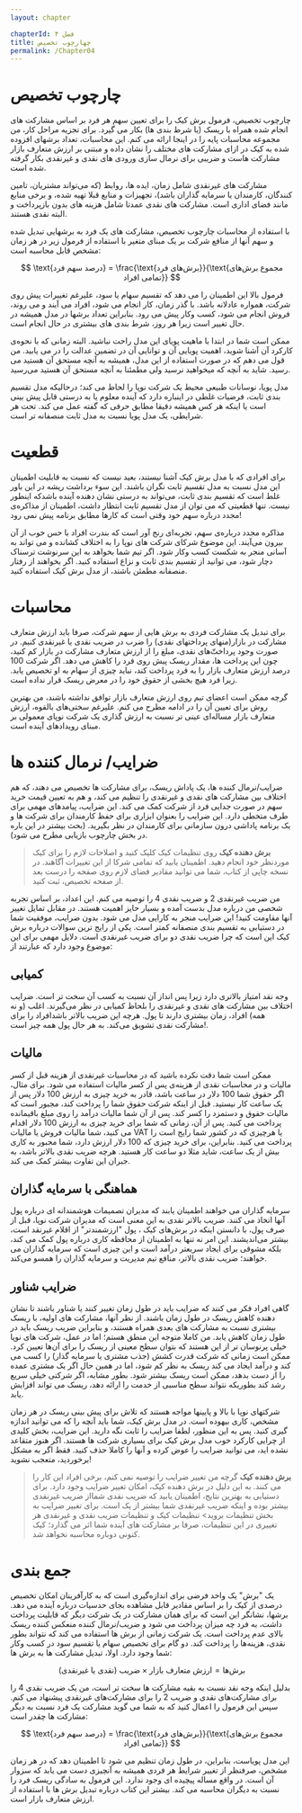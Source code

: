 ```yaml
---
layout: chapter

chapterId: فصل ۴
title: چهارچوب تخصیص
permalink: /Chapter04
---
```


# چارچوب تخصیص

چارچوب تخصیص، فرمول برش کیک را برای تعیین سهم هر فرد بر اساس مشارکت های انجام شده همراه با ریسک (یا شرط بندی ها) بکار می گیرد. برای تجزیه مراحل کار، من مجموعه محاسبات پایه را در اینجا ارائه می کنم. این محاسبات، تعداد برشهای افزوده شده به کیک در ازای مشارکت های مختلف را نشان داده و مبتنی بر ارزش متعارف بازار مشارکت هاست و ضریبی برای نرمال سازی ورودی های نقدی و غیرنقدی بکار گرفته شده است. 

مشارکت های غیرنقدی شامل زمان، ایده ها، روابط (که می‌تواند مشتریان، تامین کنندگان، کارمندان یا سرمایه گذاران باشد)، تجهیزات و منابع قبلا تهیه شده، و برخی منابع مانند فضای اداری است. مشارکت های نقدی عمدتا شامل هزینه های بدون بازپرداخت و البته نقدی هستند. 

با استفاده از محاسبات چارچوب تخصیص، مشارکت های یک فرد به برشهایی تبدیل شده و سهم آنها از منافع شرکت بر یک مبنای متغیر با استفاده از فرمول زیر در هر زمان مشخص قابل محاسبه است:

$$
\text{درصد سهم فرد} = \frac{\text{برش‌های فرد}}{\text{مجموع برش‌های تمامی افراد}}
$$

فرمول بالا این اطمینان را می دهد که تقسیم سهام یا سود، علیرغم تغییرات پیش روی شرکت، همواره عادلانه باشد. با گذر زمان، کار انجام می شود، افراد می آیند و می روند، فروش انجام می شود، کسب وکار پیش می رود. بنابراین تعداد برشها در مدل همیشه در حال تغییر است زیرا هر روز، شرط بندی های بیشتری در حال انجام است. 

ممکن است شما در ابتدا با ماهیت پویای این مدل راحت نباشید. البته زمانی که با نحوه‌ی کارکرد آن آشنا شوید، اهمیت پویایی آن و توانایی آن در تضمین عدالت را در می یابید. من قول می دهم که در صورت استفاده از این مدل، همیشه به آنچه مستحق آن هستید می رسید. شاید به آنچه که میخواهید نرسید ولی مطمئنا به آنچه مستحق آن هستید می‌رسید.

مدل پویا، نوسانات طبیعی محیط یک شرکت نوپا را لحاظ می کند؛ درحالیکه مدل تقسیم بندی ثابت، فرضیات غلطی در اینباره دارد که آینده معلوم یا به درستی قابل پیش بینی است یا اینکه هر کس همیشه دقیقا مطابق حرفی که گفته عمل می کند. تحت هر شرایطی، یک مدل پویا نسبت به مدل ثابت منصفانه تر است.

# قطعیت
برای افرادی که با مدل برش کیک آشنا نیستند، بعید نیست که نسبت به قابلیت اطمینان این مدل نسبت به مدل تقسیم ثابت نگران باشند. این سوء برداشت ریشه در این باور غلط  است که تقسیم بندی ثابت، می‌تواند به درستی نشان دهنده آینده باشدکه اینطور نیست. تنها قطعیتی که می توان از مدل تقسیم ثابت انتظار داشت، اطمینان از مذاکره‌ی مجدد درباره سهم خود وقتی است که کارها مطابق برنامه پیش نمی رود!

مذاکره مجدد درباره‌ی سهم، تجربه‌ای رنج آور است که بندرت افراد با حس خوب از آن بیرون می‌آیند. این موضوع شرکای شرکت های نوپا را به اختلاف کشانده و می تواند به آسانی منجر به شکست کسب وکار شود.
اگر تیم شما بخواهد به این سرنوشت ترسناک دچار شود، می توانید از تقسیم بندی ثابت و نزاع استفاده کنید. اگر بخواهند از رفتار منصفانه مطمئن باشند، از مدل برش کیک استفاده کنید.

# محاسبات
برای تبدیل یک مشارکت فردی به برش هایی از سهم شرکت، صرفا باید ارزش متعارف مشارکت در بازار(منهای پرداختهای نقدی) را ضرب در ضریب نقدی یا غیرنقدی کنیم. در صورت وجود پرداخت‌ّهای نقدی، مبلغ را از ارزش متعارف مشارکت در بازار کم کنید، چون این پرداخت ها، مقدار ریسک پیش روی فرد را کاهش می دهد. اگر شرکت 100 درصد ارزش متعارف بازار را به فرد پرداخت کند، نباید چیزی از سهام به او تخصیص یابد. زیرا فرد هیچ بخشی از حقوق خود را در معرض ریسک قرار نداده است.

گرچه ممکن است اعضای تیم روی ارزش متعارف بازار توافق نداشته باشند، من بهترین روش برای تعیین آن را در ادامه مطرح می کنم. علیرغم سختی‌های بالقوه، ارزش متعارف بازار مساله‌ای عینی تر نسبت به ارزش گذاری یک شرکت نوپای معمولی بر مبنای رویدادهای آینده است. 

# ضرایب/ نرمال کننده ها
ضرایب/نرمال کننده ها، یک پاداش ریسک، برای مشارکت ها تخصیص می دهند، که هم اختلاف بین مشارکت های نقدی و غیرنقدی را تنظیم می کند، و هم به تعیین قیمت خرید سهم در صورت جدایی فرد از شرکت کمک می کند. این ضرایب، پیامدهای مهمی برای طرف متخطی دارد. این ضرایب را بعنوان ابزاری برای حفظ کارمندان برای شرکت ها و یک برنامه پاداشی درون سازمانی برای کارمندان در نظر بگیرید. (بحث بیشتر در این باره در بخش چارچوب بازیابی مطرح می شود).

>**برش دهنده کیک**
> روی تنظیمات کیک کلیک کنید و اصلاحات لازم را برای کیک موردنظر خود انجام دهید. اطمینان یابید که تمامی شرکا از این تغییرات آگاهند. در نسخه چاپی از کتاب، شما می توانید مقادیر فضای لازم روی صفحه را درست بعد از صفحه تخصیص، ثبت کنید. 

من ضریب غیرنقدی 2 و ضریب نقدی 4 را توصیه می کنم. این اعداد، بر اساس تجربه شخصی من درباره مدل بدست آمده و بسیار حایز اهمیت هستند. در مقابل تمایل تغییر آنها مقاومت کنید! این ضرایب منجر به کارایی مدل می شود. بدون ضرایب، موفقیت شما در دستیابی به تقسیم بندی منصفانه کمتر است. یکی از رایج ترین سوالات درباره برش کیک این است که چرا ضریب نقدی دو برای ضریب غیرنقدی است. دلایل مهمی برای این موضوع وجود دارد که عبارتند از:

## کمیابی

وجه نقد امتیاز بالاتری دارد زیرا پس انداز آن نسبت به کسب آن سخت تر است. ضرایب اختلاف بین مشارکت های نقدی و غیرنقدی را بلحاظ کمیابی در نظر می‌گیرند. اغلب (و نه همه) افراد، زمان بیشتری دارند تا پول. هرچه این ضریب بالاتر باشدافراد را برای مشارکت نقدی تشویق می‌کند. به هر حال پول همه چیز است!.

## مالیات
ممکن است شما دقت نکرده باشید که در محاسبات غیرنقدی از هزینه قبل از کسر مالیات و در محاسبات نقدی از هزینه‌ی پس از کسر مالیات استفاده می شود.
برای مثال، اگر حقوق شما 100 دلار در ساعت باشد، قادر به خرید چیزی به ارزش 100 دلار پس از یک ساعت کار نیستید. قبل از اینکه شرکت حقوق شما را پرداخت کند، مجبور است که مالیات حقوق و دستمزد را کسر کند. پس از آن شما مالیات درآمد را روی مبلغ باقیمانده پرداخت می کنید. پس از آن، زمانی که شما برای خرید چیزی به ارزش 100 دلار اقدام می کنید، شما مالیات فروش یا مالیات VAT یا هرچیزی که در کشور شما رایج است را پرداخت می کنید. بنابراین، برای خرید چیزی که 100 دلار ارزش دارد، شما مجبور به کاری بیش از یک ساعت، شاید مثلا دو ساعت کار هستید. هرچه ضریب نقدی بالاتر باشد، به جبران این تفاوت بیشتر کمک می کند. 

## هماهنگی با سرمایه گذاران
سرمایه گذاران می خواهند اطمینان یابند که  مدیران تصمیمات هوشمندانه ای درباره پول آنها اتخاذ می کنند. ضریب بالاتر نقدی به این معنی است که مدیران شرکت نوپا، قبل از صرف پول، با دانستن اینکه در برش‌های کیک ، پول "ارزشمندتر" از اقلام غیرنقد است، بیشتر می‌اندیشند. این امر نه تنها به اطمینان از محافظه کاری درباره پول کمک می کند، بلکه مشوقی برای ایجاد سریعتر درآمد است و این چیزی است که سرمایه گذاران می خواهند؛ ضریب نقدی بالاتر، منافع تیم مدیریت و سرمایه گذاران را همسو می‌کند. 

## ضرایب شناور
گاهی افراد فکر می کنند که ضرایب باید در طول زمان تغییر کنند یا شناور باشند تا نشان دهنده کاهش ریسک در طول زمان باشند. از نظر آنها، مشارکت های اولیه، با ریسک بیشتری نسبت به مشارکت های بعدی همراه هستند، و بنابراین ضریب ریسک باید در طول زمان کاهش یابد. 
من کاملا متوجه این منطق هستم؛ اما در عمل، شرکت های نوپا خیلی پرنوسان تر از این هستند که بتوان سطح معینی از ریسک را برای آن‌ها تعیین کرد. ممکن است زمانی که شرکت قدرت کشش (جذب مشتری یا سرمایه گذار) را کسب می کند و درآمد ایجاد می کند ریسک به نظر کم شود، اما در همین حال اگر یک مشتری عمده را از دست بدهد، ممکن است ریسک بیشتر شود. بطور مشابه، اگر شرکتی خیلی سریع رشد کند بطوریکه نتواند سطح مناسبی از خدمت را ارائه دهد، ریسک می تواند افزایش یابد.

شرکتهای نوپا با بالا و پایینها مواجه هستند که تلاش برای پیش بینی ریسک در هر زمان مشخص، کاری بیهوده است. در مدل برش کیک، شما باید آنچه را که می توانید اندازه گیری کنید. پس به این منظور، لطفا ضرایب را ثابت نگه دارید. این ضرایب، بخش کلیدی از چرایی کارکرد خوب مدل برش کیک برای بسیاری شرکت ها هستند. اگر هنوز متقاعد نشده اید، می توانید ضرایب را عوض کرده و آنها را کاملا حذف کنید. فقط اگر به مشکل برخوردید، متعجب نشوید!

>**برش دهنده کیک**
> گرچه من تغییر ضرایب را توصیه نمی کنم، برخی افراد این کار را می کنند. به این دلیل در برش دهنده کیک، امکان تغییر ضرایب وجود دارد. برای دستیابی به بهترین نتایج، اطمینان یابید که ضریب نقدی شمااز ضریب غیرنقدی بیشتر بوده و اینکه ضریب غیرنقدی شما بیشتر از یک است. 
>برای تغییر ضرایب به بخش تنظیمات بروید> تنظیمات کیک و تنظیمات ضریب نقدی و غیرنقدی هر تغییری در این تنظیمات، صرفا بر مشارکت های آینده شما اثر می گذارد؛ کیک کنونی دوباره محاسبه نخواهد شد.

# جمع بندی
یک "برش" یک واحد فرضی برای اندازه‌گیری است که به کارآفرینان امکان تخصیص درصدی از کیک را بر اساس مقادیر قابل مشاهده بجای حدسیات درباره آینده می دهد. برشها، نشانگر این است که برای همان مشارکت در یک شرکت دیگر که قابلیت پرداخت داشت، به فرد چه میزان پرداخت می شود و ضریب/نرمال کننده منعکس کننده ریسک بالای عدم پرداخت است. یک شرکت زمانی از برش ها استفاده می کند که نتواند بطور نقدی، هزینه‌ها را پرداخت کند. 
دو گام برای تخصیص سهام یا تقسیم سود در کسب وکار شما وجود دارد. اولا، تبدیل مشارکت ها به برش ها:

$$
\text{برش‌ها} = \text{ارزش‌ متعارف بازار} \times \text{ضریب (نقدی یا غیر‌نقدی)}
$$

بدلیل اینکه وجه نقد نسبت به بقیه مشارکت ها سخت تر است، من یک ضریب نقدی 4 را برای مشارکت‌های نقدی و ضریب 2 را برای مشارکت‌های غیرنقدی پیشنهاد می کنم. 
سپس این فرمول را اعمال کنید که به شما می گوید مشارکت یک فرد نسبت به دیگر مشارکت ها چقدر است:

$$
\text{درصد سهم فرد} = \frac{\text{برش‌های فرد}}{\text{مجموع برش‌های تمامی افراد}}
$$

این مدل پویاست، بنابراین، در طول زمان تنظیم می شود تا اطمینان دهد که در هر زمان مشخص، صرفنظر از تغییر شرایط هر فردی همیشه به آنچیزی دست می یابد که سزوار آن است.
در واقع مساله پیچیده ای وجود ندارد. این فرمول به سادگی ریسک فرد را نسبت به دیگران محاسبه می کند. بیشتر این کتاب درباره تبدیل برش ها با استفاده از ارزش متعارف بازار است. 
